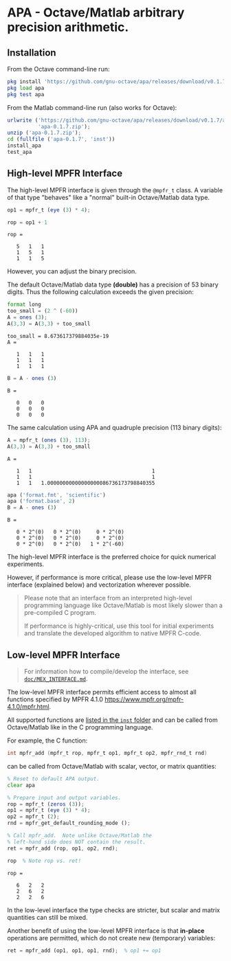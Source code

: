 # APA - Octave/Matlab arbitrary precision arithmetic.

## Installation

From the Octave command-line run:


```octave
pkg install 'https://github.com/gnu-octave/apa/releases/download/v0.1.7/apa-0.1.7.zip'
pkg load apa
pkg test apa
```

From the Matlab command-line run (also works for Octave):


```octave
urlwrite ('https://github.com/gnu-octave/apa/releases/download/v0.1.7/apa-0.1.7.zip', ...
          'apa-0.1.7.zip');
unzip ('apa-0.1.7.zip');
cd (fullfile ('apa-0.1.7', 'inst'))
install_apa
test_apa
```

## High-level MPFR Interface

The high-level MPFR interface is given through the `@mpfr_t` class.
A variable of that type "behaves" like a "normal" built-in Octave/Matlab
data type.


```octave
op1 = mpfr_t (eye (3) * 4);

rop = op1 + 1
```

    rop =

       5   1   1
       1   5   1
       1   1   5



However, you can adjust the binary precision.

The default Octave/Matlab data type **(double)** has a precision of 53 binary digits.
Thus the following calculation exceeds the given precision:


```octave
format long
too_small = (2 ^ (-60))
A = ones (3);
A(3,3) = A(3,3) + too_small
```

    too_small = 8.673617379884035e-19
    A =

       1   1   1
       1   1   1
       1   1   1




```octave
B = A - ones (3)
```

    B =

       0   0   0
       0   0   0
       0   0   0



The same calculation using APA and quadruple precision (113 binary digits):


```octave
A = mpfr_t (ones (3), 113);
A(3,3) = A(3,3) + too_small
```

    A =

       1   1                                       1
       1   1                                       1
       1   1   1.00000000000000000086736173798840355




```octave
apa ('format.fmt', 'scientific')
apa ('format.base', 2)
B = A - ones (3)
```

    B =

       0 * 2^(0)   0 * 2^(0)     0 * 2^(0)
       0 * 2^(0)   0 * 2^(0)     0 * 2^(0)
       0 * 2^(0)   0 * 2^(0)   1 * 2^(-60)



The high-level MPFR interface is the preferred choice for quick numerical
experiments.

However, if performance is more critical, please use the low-level MPFR
interface (explained below) and vectorization wherever possible.

> Please note that an interface from an interpreted high-level programming
> language like Octave/Matlab is most likely slower than a pre-compiled C
> program.
>
> If performance is highly-critical, use this tool for initial experiments
> and translate the developed algorithm to native MPFR C-code.

## Low-level MPFR Interface

> For information how to compile/develop the interface, see
> [`doc/MEX_INTERFACE.md`](https://github.com/gnu-octave/apa/blob/main/doc/MEX_INTERFACE.md).

The low-level MPFR interface permits efficient access to almost all functions
specified by MPFR 4.1.0 <https://www.mpfr.org/mpfr-4.1.0/mpfr.html>.

All supported functions are [listed in the `inst` folder](inst)
and can be called from Octave/Matlab like in the C programming language.

For example, the C function:

```c
int mpfr_add (mpfr_t rop, mpfr_t op1, mpfr_t op2, mpfr_rnd_t rnd)
```

can be called from Octave/Matlab with scalar, vector, or matrix quantities:


```octave
% Reset to default APA output.
clear apa

% Prepare input and output variables.
rop = mpfr_t (zeros (3));
op1 = mpfr_t (eye (3) * 4);
op2 = mpfr_t (2);
rnd = mpfr_get_default_rounding_mode ();

% Call mpfr_add.  Note unlike Octave/Matlab the
% left-hand side does NOT contain the result.
ret = mpfr_add (rop, op1, op2, rnd);

rop  % Note rop vs. ret!
```

    rop =

       6   2   2
       2   6   2
       2   2   6



In the low-level interface the type checks are stricter,
but scalar and matrix quantities can still be mixed.

Another benefit of using the low-level MPFR interface is that **in-place**
operations are permitted, which do not create new (temporary) variables:


```octave
ret = mpfr_add (op1, op1, op1, rnd);  % op1 += op1
```
